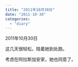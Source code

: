 ```yaml
---
title: "2011年10月30日"
date: "2011-10-30"
categories: 
  - "diary"
---
```


2011年10月30日

这几天很轻松，陪着她到处跑。

考虑在阿拉斯加安家，她也同意了。
